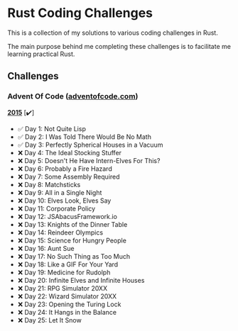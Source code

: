 # Rust Coding Challenges

This is a collection of my solutions to various coding challenges in Rust.

The main purpose behind me completing these challenges is to facilitate me learning practical Rust.

## Challenges

### Advent Of Code ([adventofcode.com](https://adventofcode.com))

**[2015](https://adventofcode.com/2015)** [:heavy_check_mark:]

- :white_check_mark: Day 1: Not Quite Lisp
- :white_check_mark: Day 2: I Was Told There Would Be No Math
- :white_check_mark: Day 3: Perfectly Spherical Houses in a Vacuum
- :x: Day 4: The Ideal Stocking Stuffer
- :x: Day 5: Doesn't He Have Intern-Elves For This?
- :x: Day 6: Probably a Fire Hazard
- :x: Day 7: Some Assembly Required
- :x: Day 8: Matchsticks
- :x: Day 9: All in a Single Night
- :x: Day 10: Elves Look, Elves Say
- :x: Day 11: Corporate Policy
- :x: Day 12: JSAbacusFramework.io
- :x: Day 13: Knights of the Dinner Table
- :x: Day 14: Reindeer Olympics
- :x: Day 15: Science for Hungry People
- :x: Day 16: Aunt Sue
- :x: Day 17: No Such Thing as Too Much
- :x: Day 18: Like a GIF For Your Yard
- :x: Day 19: Medicine for Rudolph
- :x: Day 20: Infinite Elves and Infinite Houses
- :x: Day 21: RPG Simulator 20XX
- :x: Day 22: Wizard Simulator 20XX
- :x: Day 23: Opening the Turing Lock
- :x: Day 24: It Hangs in the Balance
- :x: Day 25: Let It Snow